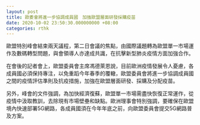 ```yaml
---
layout: post
title: 歐委會將進一步協調成員國　加強歐盟層面研發採購疫苗
date: 2020-10-02 23:50:30.000000000 +08:00
categories: rthk
---
```


歐盟特別峰會結束兩天議程，第二日會議的焦點，由國際議題轉為歐盟單一市場運作及數碼轉型問題，與會領導人亦達成共識，在抗擊新型肺炎疫情方面加強合作。

在會後的記者會上，歐盟委員會主席馮德萊恩說，目前歐洲疫情發展令人憂慮，各成員國必須保持專注，以免重蹈今年春季的覆轍，歐盟委員會將進一步協調成員國之間的疫情評估準則及抗疫措施，加強在歐盟層面研發、採購及分配疫苗。

另外，峰會的文件強調，為加快經濟復蘇，歐盟單一市場需盡快恢復正常運作，從疫情中汲取教訓，去除現有市場壁壘和缺點。歐洲理事會特別強調，要確保在歐盟境內快速部署5G網路，各成員國須在今年年底之前，向歐盟委員會提交5G網路普及方案。
